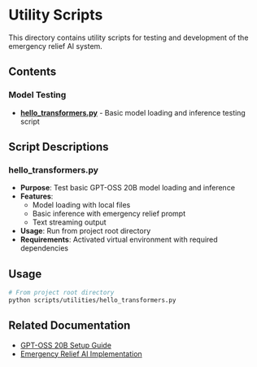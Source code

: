 # Utility Scripts

This directory contains utility scripts for testing and development of the emergency relief AI system.

## Contents

### Model Testing

- **[hello_transformers.py](hello_transformers.py)** - Basic model loading and inference testing script

## Script Descriptions

### hello_transformers.py

- **Purpose**: Test basic GPT-OSS 20B model loading and inference
- **Features**:
  - Model loading with local files
  - Basic inference with emergency relief prompt
  - Text streaming output
- **Usage**: Run from project root directory
- **Requirements**: Activated virtual environment with required dependencies

## Usage

```bash
# From project root directory
python scripts/utilities/hello_transformers.py
```

## Related Documentation

- [GPT-OSS 20B Setup Guide](../../docs/gpt-oss-20b/setup-guide.md)
- [Emergency Relief AI Implementation](../../docs/emergency-relief-ai/)
